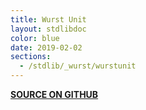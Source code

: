 ```yaml
---
title: Wurst Unit
layout: stdlibdoc
color: blue
date: 2019-02-02
sections:
  - /stdlib/_wurst/wurstunit
---
```


**[SOURCE ON GITHUB](https://github.com/wurstscript/WurstStdlib2/blob/master/wurst/_wurst/Wurstunit.wurst)**
